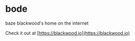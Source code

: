 # bode
baze blackwood's home on the internet

Check it out at [https://blackwood.io](https://blackwood.io)
